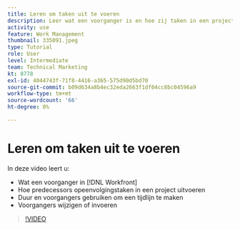 ```yaml
---
title: Leren om taken uit te voeren
description: Leer wat een voorganger is en hoe zij taken in een project opeenvolgen. Leer vervolgens de tijdsduur en voorgangers te gebruiken om een tijdlijn te maken.
activity: use
feature: Work Management
thumbnail: 335091.jpeg
type: Tutorial
role: User
level: Intermediate
team: Technical Marketing
kt: 8778
exl-id: 4044743f-71f8-4416-a365-575d90d5bd70
source-git-commit: b09d634a8b4ec32eda2663f1df04cc8bc04596a9
workflow-type: tm+mt
source-wordcount: '66'
ht-degree: 0%

---
```


# Leren om taken uit te voeren

In deze video leert u:

* Wat een voorganger in [!DNL  Workfront]
* Hoe predecessors opeenvolgingstaken in een project uitvoeren
* Duur en voorgangers gebruiken om een tijdlijn te maken
* Voorgangers wijzigen of invoeren

>[!VIDEO](https://video.tv.adobe.com/v/335091/?quality=12)

<!---
Learn more urls
There’s a lot more you can learn about predecessors, such as dependency type and lag. [!DNL Workfront] recommends getting the basics down first, then pulling those other features into your project planning. If you’re curious, here are some articles about additional functionality.
Overview of task predecessors
Create predecessor relationships by chaining tasks
Creating a predecessor relationship on the task list
Overview of lag types
Overview of task dependency types
--->
